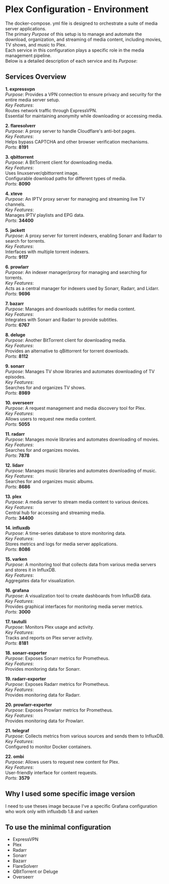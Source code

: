 
# Plex Configuration - Environment

The docker-compose.  yml file is designed to orchestrate a suite of media server applications.     
The primary *Purpose* of this setup is to manage and automate the download, organization, and streaming of media content, including movies, TV shows, and music to Plex.     
Each service in this configuration plays a specific role in the media management pipeline.    
Below is a detailed description of each service and its *Purpose*:

## Services Overview
**1.   expressvpn**    
*Purpose*:  Provides a VPN connection to ensure privacy and security for the entire media server setup.  
*Key Features*:  
Routes network traffic through ExpressVPN.  
Essential for maintaining anonymity while downloading or accessing media.  


**2.   flaresolverr**    
*Purpose*:  A proxy server to handle Cloudflare's anti-bot pages.  
*Key Features*:  
Helps bypass CAPTCHA and other browser verification mechanisms.  
*Ports*: **8191** 

**3.   qbittorrent**    
*Purpose*:  A BitTorrent client for downloading media.  
*Key Features*:  
Uses linuxserver/qbittorrent image.  
Configurable download paths for different types of media.  
*Ports*: **8090** 


**4.   xteve**  
*Purpose*:  An IPTV proxy server for managing and streaming live TV channels.  
*Key Features*:  
Manages IPTV playlists and EPG data.  
*Ports*: **34400** 


**5.   jackett**  
*Purpose*:  A proxy server for torrent indexers, enabling Sonarr and Radarr to search for torrents.  
*Key Features*:  
Interfaces with multiple torrent indexers.  
*Ports*: **9117** 


**6.   prowlarr**  
*Purpose*:  An indexer manager/proxy for managing and searching for torrents.  
*Key Features*:  
Acts as a central manager for indexers used by Sonarr, Radarr, and Lidarr.  
*Ports*: **9696** 


**7.   bazarr**  
*Purpose*:  Manages and downloads subtitles for media content.  
*Key Features*:  
Integrates with Sonarr and Radarr to provide subtitles.  
*Ports*: **6767** 


**8.   deluge**  
*Purpose*:  Another BitTorrent client for downloading media.  
*Key Features*:  
Provides an alternative to qBittorrent for torrent downloads.  
*Ports*: **8112** 

**9.   sonarr**  
*Purpose*:  Manages TV show libraries and automates downloading of TV episodes.  
*Key Features*:  
Searches for and organizes TV shows.  
*Ports*: **8989** 

**10.   overseerr**  
*Purpose*:  A request management and media discovery tool for Plex.  
*Key Features*:  
Allows users to request new media content.  
*Ports*: **5055** 

**11.   radarr**  
*Purpose*:  Manages movie libraries and automates downloading of movies.  
*Key Features*:  
Searches for and organizes movies.  
*Ports*: **7878** 

**12.   lidarr**  
*Purpose*:  Manages music libraries and automates downloading of music.  
*Key Features*:  
Searches for and organizes music albums.  
*Ports*: **8686** 

**13.   plex**  
*Purpose*:  A media server to stream media content to various devices.  
*Key Features*:  
Central hub for accessing and streaming media.  
*Ports*: **34400** 

**14.   influxdb**  
*Purpose*:  A time-series database to store monitoring data.  
*Key Features*:  
Stores metrics and logs for media server applications.  
*Ports*: **8086** 

**15.   varken**  
*Purpose*:  A monitoring tool that collects data from various media servers and stores it in InfluxDB.  
*Key Features*:  
Aggregates data for visualization.  

**16.   grafana**  
*Purpose*:  A visualization tool to create dashboards from InfluxDB data.  
*Key Features*:  
Provides graphical interfaces for monitoring media server metrics.  
*Ports*: **3000** 

**17.   tautulli**  
*Purpose*:  Monitors Plex usage and activity.  
*Key Features*:  
Tracks and reports on Plex server activity.  
*Ports*: **8181** 

**18.   sonarr-exporter**  
*Purpose*:  Exposes Sonarr metrics for Prometheus.  
*Key Features*:  
Provides monitoring data for Sonarr.  

**19.   radarr-exporter**  
*Purpose*:  Exposes Radarr metrics for Prometheus.  
*Key Features*:  
Provides monitoring data for Radarr.  

**20.   prowlarr-exporter**  
*Purpose*:  Exposes Prowlarr metrics for Prometheus.  
*Key Features*:  
Provides monitoring data for Prowlarr.  

**21.   telegraf**  
*Purpose*:  Collects metrics from various sources and sends them to InfluxDB.  
*Key Features*:  
Configured to monitor Docker containers.  

**22.   ombi**  
*Purpose*:  Allows users to request new content for Plex.  
*Key Features*:  
User-friendly interface for content requests.  
*Ports*: **3579** 


## Why I used some specific image version
I need to use theses image because I've a specific Grafana configuration who work only with influxbdb 1.8 and varken

## To use the minimal configuration  
- ExpressVPN  
- Plex  
- Radarr  
- Sonarr  
- Bazarr  
- FlareSolverr  
- QBitTorrent or Deluge  
- Overseerr  